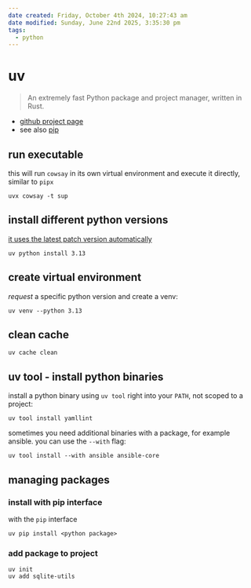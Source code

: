 ```yaml
---
date created: Friday, October 4th 2024, 10:27:43 am
date modified: Sunday, June 22nd 2025, 3:35:30 pm
tags:
  - python
---
```


# uv

> An extremely fast Python package and project manager, written in Rust.

- [github project page](https://github.com/astral-sh/uv)
- see also [pip](/man/pip)

## run executable

this will run `cowsay` in its own virtual environment and execute it directly, similar to `pipx`

```shell
uvx cowsay -t sup
```

## install different python versions

[it uses the latest patch version automatically](https://docs.astral.sh/uv/concepts/python-versions/#installing-a-python-version)

```shell
uv python install 3.13
```

## create virtual environment

*request* a specific python version and create a venv:

```shell
uv venv --python 3.13
```

## clean cache

```shell
uv cache clean
```

## uv tool - install python binaries

install a python binary using `uv tool` right into your `PATH`, not scoped to a project:

```shell
uv tool install yamllint
```

sometimes you need additional binaries with a package, for example ansible. you can use the `--with` flag:

```shell
uv tool install --with ansible ansible-core
```

## managing packages

### install with pip interface

with the `pip` interface

```shell
uv pip install <python package>
```

### add package to project

```shell
uv init
uv add sqlite-utils
```

